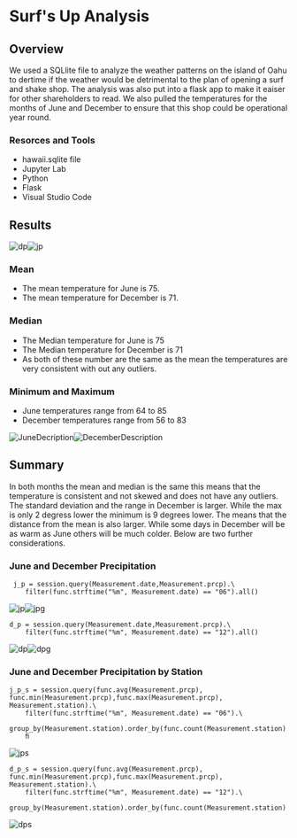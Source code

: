 # Surf's Up Analysis

## Overview
We used a SQLlite file to analyze the weather patterns on the island of Oahu to dertime if the weather would be detrimental to the plan of opening a surf and shake shop. The analysis was also put into a flask app to make it eaiser for other shareholders to read. We also pulled the temperatures for the months of June and December to ensure that this shop could be operational year round. 

### Resorces and Tools
- hawaii.sqlite file
- Jupyter Lab
- Python
- Flask
- Visual Studio Code

## Results

![dp](https://user-images.githubusercontent.com/90511014/145733318-4ea43490-8a3e-4833-a455-a17cfce23ac8.png)![jp](https://user-images.githubusercontent.com/90511014/145733377-c873551f-3fa1-48e8-b888-3e09af97bf65.png)


### Mean
- The mean temperature for June is 75.
- The mean temperature for December is 71.

### Median
- The Median temperature for June is 75
- The Median temperature for December is 71
- As both of these number are the same as the mean the temperatures are very consistent with out any outliers. 
### Minimum and Maximum
- June temperatures range from 64 to 85
- December temperatures range from 56 to 83 


![JuneDecription](https://user-images.githubusercontent.com/90511014/145729117-4cb850b8-ee28-43fd-adc6-baafb11880a8.png)![DecemberDescription](https://user-images.githubusercontent.com/90511014/145729127-9c4ed08d-0d6e-402a-b865-0c40c0f22b89.png)



## Summary
In both months the mean and median is the same this means that the temperature is consistent and not skewed and does not have any outliers. The standard deviation and the range in December is larger. While the max is only 2 degress lower the minimum is 9 degrees lower. The means that the distance from the mean is also larger. While some days in December will be as warm as June others will be much colder. Below are two further considerations. 
### June and December Precipitation

     j_p = session.query(Measurement.date,Measurement.prcp).\
        filter(func.strftime("%m", Measurement.date) == "06").all()
 

![jp](https://user-images.githubusercontent.com/90511014/145733222-a26edb46-de51-4e45-84b9-0467aa39b367.png)![jpg](https://user-images.githubusercontent.com/90511014/145733241-f7f095c0-6ff5-418e-882d-547a0e9c5b28.png)


    d_p = session.query(Measurement.date,Measurement.prcp).\
        filter(func.strftime("%m", Measurement.date) == "12").all()
   ![dp](https://user-images.githubusercontent.com/90511014/145733410-3f50540f-3f0e-4f5c-8bbb-173922c4a11c.png)![dpg](https://user-images.githubusercontent.com/90511014/145733415-6f54f93c-0ddf-404c-a49b-7bc07db49675.png)


    
### June and December Precipitation by Station
    j_p_s = session.query(func.avg(Measurement.prcp), func.min(Measurement.prcp),func.max(Measurement.prcp), Measurement.station).\
        filter(func.strftime("%m", Measurement.date) == "06").\
        group_by(Measurement.station).order_by(func.count(Measurement.station).desc()).all()
        ﬁ
   ![jps](https://user-images.githubusercontent.com/90511014/145733571-80c3de3f-b406-4381-ba56-7f13970d2b4f.png)

        
    d_p_s = session.query(func.avg(Measurement.prcp), func.min(Measurement.prcp),func.max(Measurement.prcp), Measurement.station).\
        filter(func.strftime("%m", Measurement.date) == "12").\
        group_by(Measurement.station).order_by(func.count(Measurement.station).desc()).all()  
![dps](https://user-images.githubusercontent.com/90511014/145733518-e5aade88-7349-40f1-be17-bd9f73b9564f.png)

        
